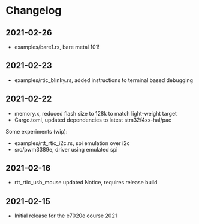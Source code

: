# Changelog

## 2021-02-26

- examples/bare1.rs, bare metal 101!
  
## 2021-02-23

- examples/rtic_blinky.rs, added instructions to terminal based debugging
  
## 2021-02-22

- memory.x, reduced flash size to 128k to match light-weight target
- Cargo.toml, updated dependencies to latest stm32f4xx-hal/pac

Some experiments (wip):

- examples/rtt_rtic_i2c.rs, spi emulation over i2c
- src/pwm3389e, driver using emulated spi

## 2021-02-16

- rtt_rtic_usb_mouse updated
  Notice, requires release build

## 2021-02-15

- Initial release for the e7020e course 2021
  
